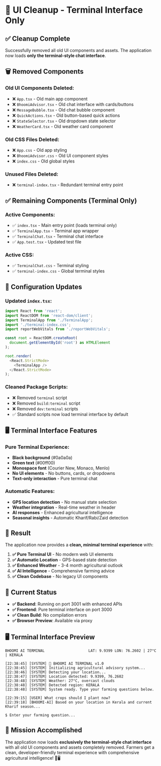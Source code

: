 # 🧹 UI Cleanup - Terminal Interface Only

## ✅ **Cleanup Complete**

Successfully removed all old UI components and assets. The application now loads **only the terminal-style chat interface**.

## 🗑️ **Removed Components**

### **Old UI Components Deleted:**
- ❌ `App.tsx` - Old main app component
- ❌ `BhoomiAdvisor.tsx` - Old chat interface with cards/buttons
- ❌ `MessageBubble.tsx` - Old chat bubble component
- ❌ `QuickActions.tsx` - Old button-based quick actions
- ❌ `StateSelector.tsx` - Old dropdown state selector
- ❌ `WeatherCard.tsx` - Old weather card component

### **Old CSS Files Deleted:**
- ❌ `App.css` - Old app styling
- ❌ `BhoomiAdvisor.css` - Old UI component styles
- ❌ `index.css` - Old global styles

### **Unused Files Deleted:**
- ❌ `terminal-index.tsx` - Redundant terminal entry point

## ✅ **Remaining Components (Terminal Only)**

### **Active Components:**
- ✅ `index.tsx` - Main entry point (loads terminal only)
- ✅ `TerminalApp.tsx` - Terminal app wrapper
- ✅ `TerminalChat.tsx` - Terminal chat interface
- ✅ `App.test.tsx` - Updated test file

### **Active CSS:**
- ✅ `TerminalChat.css` - Terminal styling
- ✅ `terminal-index.css` - Global terminal styles

## 🔧 **Configuration Updates**

### **Updated `index.tsx`:**
```typescript
import React from 'react';
import ReactDOM from 'react-dom/client';
import TerminalApp from './TerminalApp';
import './terminal-index.css';
import reportWebVitals from './reportWebVitals';

const root = ReactDOM.createRoot(
  document.getElementById('root') as HTMLElement
);

root.render(
  <React.StrictMode>
    <TerminalApp />
  </React.StrictMode>
);
```

### **Cleaned Package Scripts:**
- ❌ Removed `terminal` script
- ❌ Removed `build:terminal` script
- ❌ Removed `dev:terminal` scripts
- ✅ Standard scripts now load terminal interface by default

## 🖥️ **Terminal Interface Features**

### **Pure Terminal Experience:**
- **Black background** (#0a0a0a)
- **Green text** (#00ff00) 
- **Monospace font** (Courier New, Monaco, Menlo)
- **No UI elements** - No buttons, cards, or dropdowns
- **Text-only interaction** - Pure terminal chat

### **Automatic Features:**
- **GPS location detection** - No manual state selection
- **Weather integration** - Real-time weather in header
- **AI responses** - Enhanced agricultural intelligence
- **Seasonal insights** - Automatic Kharif/Rabi/Zaid detection

## 🎯 **Result**

The application now provides a **clean, minimal terminal experience** with:

1. **✅ Pure Terminal UI** - No modern web UI elements
2. **✅ Automatic Location** - GPS-based state detection
3. **✅ Enhanced Weather** - 3-4 month agricultural outlook
4. **✅ AI Intelligence** - Comprehensive farming advice
5. **✅ Clean Codebase** - No legacy UI components

## 🚀 **Current Status**

- **✅ Backend**: Running on port 3001 with enhanced APIs
- **✅ Frontend**: Pure terminal interface on port 3000
- **✅ Clean Build**: No compilation errors
- **✅ Browser Preview**: Available via proxy

## 🖥️ **Terminal Interface Preview**

```
BHOOMI AI TERMINAL                    LAT: 9.9399 LON: 76.2602 | 27°C | KERALA

[22:38:45] [SYSTEM] 🌾 BHOOMI AI TERMINAL v1.0
[22:38:45] [SYSTEM] Initializing agricultural advisory system...
[22:38:46] [SYSTEM] Detecting your location...
[22:38:47] [SYSTEM] Location detected: 9.9399, 76.2602
[22:38:48] [SYSTEM] Weather: 27°C, overcast clouds
[22:38:48] [SYSTEM] Detected region: KERALA
[22:38:48] [SYSTEM] System ready. Type your farming questions below.

[22:39:15] [USER] What crops should I plant now?
[22:39:18] [BHOOMI-AI] Based on your location in Kerala and current Kharif season...

$ Enter your farming question...
```

## 🎉 **Mission Accomplished**

The application now loads **exclusively the terminal-style chat interface** with all old UI components and assets completely removed. Farmers get a clean, developer-friendly terminal experience with comprehensive agricultural intelligence! 🌾🖥️
